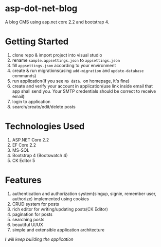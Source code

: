 # asp-dot-net-blog
A blog CMS using asp.net core 2.2 and bootstrap 4.

# Getting Started

1. clone repo & import project into visual studio
2. rename `sample.appsettings.json` to `appsettings.json`
3. fill `appsettings.json` according to your environment
4. create & run migrations(using `add-migration` and `update-database` commands)
5. run application(if you see `No data.` on homepage, it's fine)
6. create and verify your account in application(use link inside email that app shall send you. Your SMTP credentials should be correct to receive email)
7. login to application
8. search/create/edit/delete posts

# Technologies Used

1. ASP.NET Core 2.2
2. EF Core 2.2
3. MS-SQL
4. Bootstrap 4 (Bootswatch 4)
5. CK Editor 5

# Features

1. authentication and authorization system(singup, signin, remember user, authorize) implemented using cookies
2. CRUD system for posts
3. rich editor for writing/updating posts(CK Editor)
4. pagination for posts
5. searching posts
6. beautiful UI/UX
7. simple and extensible application architecture

*_I will keep building the application_*
